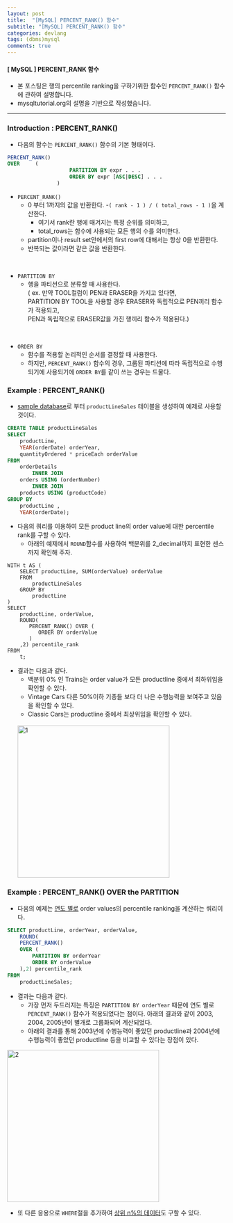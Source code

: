 ```yaml
---
layout: post
title:  "[MySQL] PERCENT_RANK() 함수"
subtitle: "[MySQL] PERCENT_RANK() 함수"
categories: devlang
tags: (dbms)mysql
comments: true
---
```

#### [ MySQL ] PERCENT_RANK 함수
- 본 포스팅은 행의 percentile ranking을 구하기위한 함수인 `PERCENT_RANK()` 함수에 관하여 설명합니다.
- mysqltutorial.org의 설명을 기반으로 작성했습니다.

---

### Introduction : PERCENT_RANK()

- 다음의  함수는 `PERCENT_RANK()` 함수의 기본 형태이다.

```SQL
PERCENT_RANK()
OVER     (		
					PARTITION BY expr . . . 
					ORDER BY expr [ASC|DESC] . . .
				)
```

- `PERCENT_RANK()`
	- 0 부터 1까지의 값을 반환한다.
	-`( rank - 1 ) / ( total_rows - 1 )`을 계산한다.
		- 여기서 rank란 행에 매겨지는 특정 순위를 의미하고,
		- total_rows는 함수에 사용되는 모든 행의 수를 의미한다.
	- partition이나 result set안에서의 first row에 대해서는 항상 0을 반환한다.
	- 반복되는 값이라면 같은 값을 반환한다.
 
<br>

- `PARTITION BY`
	- 행을 파티션으로 분류할 때 사용한다.<br>( ex. 만약 TOOL컬럼이 PEN과 ERASER을 가지고 있다면,<br> PARTITION BY TOOL을 사용할 경우 ERASER와 독립적으로 PEN끼리 함수가 적용되고,<br> PEN과 독립적으로 ERASER값을 가진 행끼리 함수가 적용된다.)

<br>

- `ORDER BY`
	- 함수를 적용할 논리적인 순서를 결정할 때 사용한다.
	- 하지만, `PERCENT_RANK()` 함수의 경우,  그룹된 파티션에 따라 독립적으로 수행되기에 사용되기에 `ORDER BY`를 같이 쓰는 경우는 드물다.

### Example : PERCENT_RANK()

- [sample database](https://www.mysqltutorial.org/mysql-sample-database.aspx)로 부터 `productLineSales` 테이블을 생성하여 예제로 사용할 것이다.

```SQL
CREATE TABLE productLineSales
SELECT
    productLine,
    YEAR(orderDate) orderYear,
    quantityOrdered * priceEach orderValue
FROM
    orderDetails
        INNER JOIN
    orders USING (orderNumber)
        INNER JOIN
    products USING (productCode)
GROUP BY
    productLine ,
    YEAR(orderDate);
```

- 다음의 쿼리를 이용하여 모든 product line의 order value에 대한 percentile rank를 구할 수 있다.
	-  아래의 예제에서 `ROUND`함수를 사용하여 백분위를 2_decimal까지 표현한 센스까지 확인해 주자.

```MySQL
WITH t AS (
    SELECT productLine, SUM(orderValue) orderValue
    FROM
        productLineSales
    GROUP BY
        productLine
)
SELECT
    productLine, orderValue,
    ROUND(
       PERCENT_RANK() OVER (
          ORDER BY orderValue
       )
    ,2) percentile_rank
FROM
    t;
```

- 결과는 다음과 같다.
	- 백분위 0% 인 Trains는 order value가 모든 productline 중에서 최하위임을 확인할 수 있다.
	- Vintage Cars 다른 50%이하 기종들 보다  더 나은 수행능력을 보여주고 있음을 확인할 수 있다.
	- Classic Cars는 productline 중에서 최상위임을 확인할 수 있다.
	<br>
	<img width="350" alt="1" src="https://user-images.githubusercontent.com/53929665/97085613-7a9de280-1659-11eb-93a6-37514e19a858.PNG">

### Example : PERCENT_RANK() OVER the PARTITION

- 다음의 예제는 <u>연도 별로</u> order values의 percentile ranking을 계산하는 쿼리이다.

```SQL
SELECT productLine, orderYear, orderValue,
    ROUND(
    PERCENT_RANK()
    OVER (
        PARTITION BY orderYear
        ORDER BY orderValue
    ),2) percentile_rank
FROM
    productLineSales;
```

- 결과는 다음과 같다.
	- 가장 먼저 두드러지는 특징은 `PARTITION BY orderYear` 때문에  연도 별로 `PERCENT_RANK()` 함수가 적용되었다는 점이다. 아래의 결과와 같이 2003, 2004, 2005년이 별개로 그룹화되어 계산되었다.
	- 아래의 결과를 통해 2003년에 수행능력이 좋았던 productline과 2004년에 수행능력이 좋았던 productline 등을 비교할 수 있다는 장점이 있다.

<img width="350" alt="2" src="https://user-images.githubusercontent.com/53929665/97085819-b4bbb400-165a-11eb-8b9f-2f16ea056cbf.PNG">

- 또 다른 응용으로 `WHERE`절을 추가하여 <u>상위 n%의 데이터</u>도 구할 수 있다.

